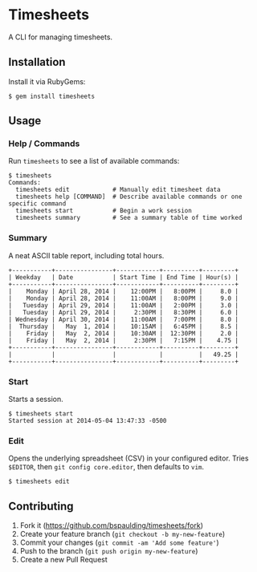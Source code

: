 # Timesheets

A CLI for managing timesheets.

## Installation

Install it via RubyGems:

    $ gem install timesheets

## Usage

### Help / Commands

Run `timesheets` to see a list of available commands:

    $ timesheets
    Commands:
      timesheets edit            # Manually edit timesheet data
      timesheets help [COMMAND]  # Describe available commands or one specific command
      timesheets start           # Begin a work session
      timesheets summary         # See a summary table of time worked


### Summary

A neat ASCII table report, including total hours.

    +-----------+----------------+------------+----------+---------+
    | Weekday   | Date           | Start Time | End Time | Hour(s) |
    +-----------+----------------+------------+----------+---------+
    |    Monday | April 28, 2014 |    12:00PM |   8:00PM |     8.0 |
    |    Monday | April 28, 2014 |    11:00AM |   8:00PM |     9.0 |
    |   Tuesday | April 29, 2014 |    11:00AM |   2:00PM |     3.0 |
    |   Tuesday | April 29, 2014 |     2:30PM |   8:30PM |     6.0 |
    | Wednesday | April 30, 2014 |    11:00AM |   7:00PM |     8.0 |
    |  Thursday |   May  1, 2014 |    10:15AM |   6:45PM |     8.5 |
    |    Friday |   May  2, 2014 |    10:30AM |  12:30PM |     2.0 |
    |    Friday |   May  2, 2014 |     2:30PM |   7:15PM |    4.75 |
    +-----------+----------------+------------+----------+---------+
    |           |                |            |          |   49.25 |
    +-----------+----------------+------------+----------+---------+

### Start

Starts a session.

    $ timesheets start
    Started session at 2014-05-04 13:47:33 -0500

### Edit

Opens the underlying spreadsheet (CSV) in your configured editor. Tries `$EDITOR`, then `git config core.editor`, then defaults to `vim`.

    $ timesheets edit

## Contributing

1. Fork it (https://github.com/bspaulding/timesheets/fork)
2. Create your feature branch (`git checkout -b my-new-feature`)
3. Commit your changes (`git commit -am 'Add some feature'`)
4. Push to the branch (`git push origin my-new-feature`)
5. Create a new Pull Request
